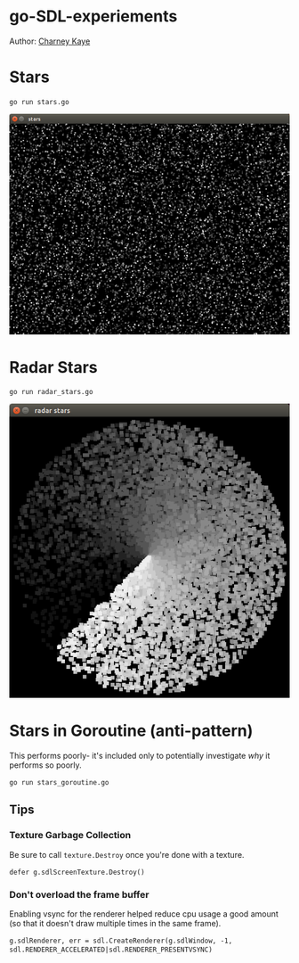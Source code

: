 # go-SDL-experiements

Author: [Charney Kaye](http://w.charney.io)

# Stars

    go run stars.go

![Stars](docs/stars.png)

# Radar Stars

    go run radar_stars.go

![Radar Stars](docs/radar_stars.png)

# Stars in Goroutine (anti-pattern)

This performs poorly- it's included only to potentially investigate *why* it performs so poorly.

    go run stars_goroutine.go

## Tips

### Texture Garbage Collection 

Be sure to call `texture.Destroy` once you're done with a texture.

    defer g.sdlScreenTexture.Destroy()

### Don't overload the frame buffer

Enabling vsync for the renderer helped reduce cpu usage a good amount (so that it doesn't draw multiple times in the same frame).

    g.sdlRenderer, err = sdl.CreateRenderer(g.sdlWindow, -1, sdl.RENDERER_ACCELERATED|sdl.RENDERER_PRESENTVSYNC)

